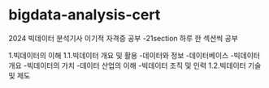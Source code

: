# bigdata-analysis-cert
2024 빅데이터 분석기사 이기적 자격증 공부
-21section 하루 한 섹션씩 공부

1.빅데이터의 이해
1.1.빅데이터 개요 및 활용
  -데이터와 정보
  -데이터베이스
  -빅데이터 개요
  -빅데이터의 가치
  -데이터 산업의 이해
  -빅데이터 조직 및 인력
1.2.빅데이터 기술 및 제도
